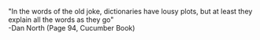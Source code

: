 "In the words of the old joke, dictionaries have lousy plots, but at least they explain all the words as they go"  
-Dan North (Page 94, Cucumber Book)